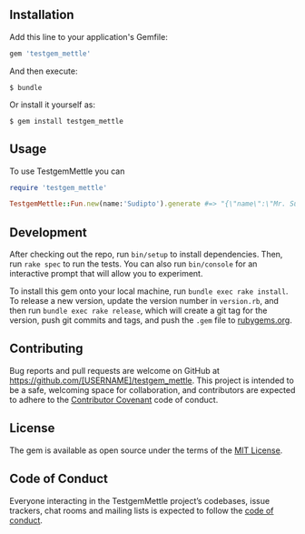 ## Installation

Add this line to your application's Gemfile:
```ruby
gem 'testgem_mettle'
```

And then execute:

    $ bundle

Or install it yourself as:

    $ gem install testgem_mettle

## Usage

To use TestgemMettle you can
```ruby
require 'testgem_mettle'
```

```ruby
TestgemMettle::Fun.new(name:'Sudipto').generate #=> "{\"name\":\"Mr. Sudipto\"}"
```

## Development

After checking out the repo, run `bin/setup` to install dependencies. Then, run `rake spec` to run the tests. You can also run `bin/console` for an interactive prompt that will allow you to experiment.

To install this gem onto your local machine, run `bundle exec rake install`. To release a new version, update the version number in `version.rb`, and then run `bundle exec rake release`, which will create a git tag for the version, push git commits and tags, and push the `.gem` file to [rubygems.org](https://rubygems.org).

## Contributing

Bug reports and pull requests are welcome on GitHub at https://github.com/[USERNAME]/testgem_mettle. This project is intended to be a safe, welcoming space for collaboration, and contributors are expected to adhere to the [Contributor Covenant](http://contributor-covenant.org) code of conduct.

## License

The gem is available as open source under the terms of the [MIT License](https://opensource.org/licenses/MIT).

## Code of Conduct

Everyone interacting in the TestgemMettle project’s codebases, issue trackers, chat rooms and mailing lists is expected to follow the [code of conduct](https://github.com/[USERNAME]/testgem_mettle/blob/master/CODE_OF_CONDUCT.md).
